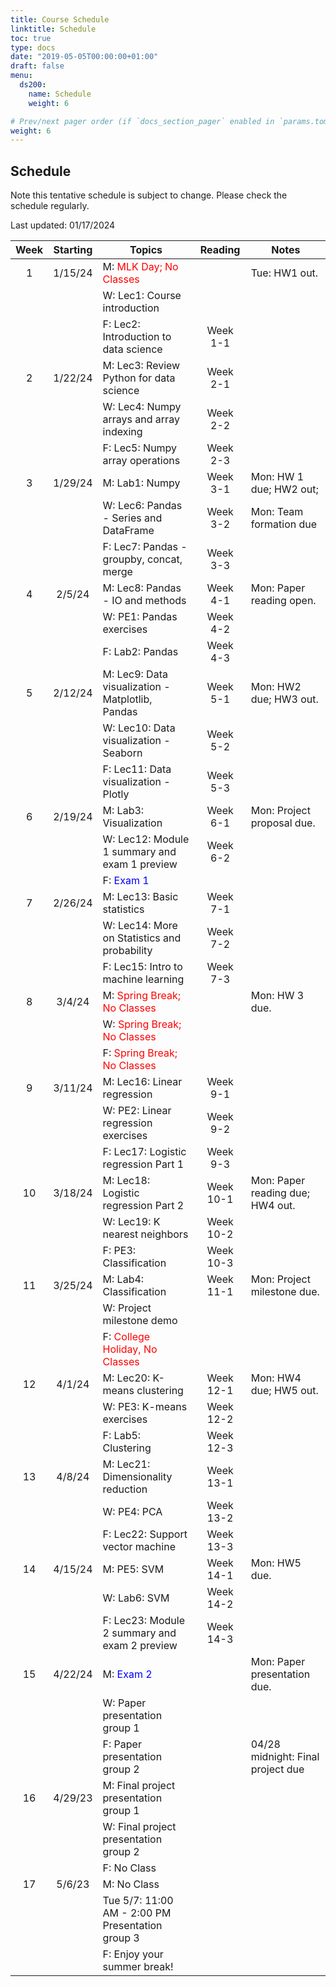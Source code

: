 ```yaml
---
title: Course Schedule
linktitle: Schedule
toc: true
type: docs
date: "2019-05-05T00:00:00+01:00"
draft: false
menu:
  ds200:
    name: Schedule
    weight: 6

# Prev/next pager order (if `docs_section_pager` enabled in `params.toml`)
weight: 6
---
```


## Schedule

Note this tentative schedule is subject to change. Please check the schedule regularly.

Last updated: 01/17/2024

| Week | Starting |                       Topics                       |  Reading  |                     Notes                     |
|:----:|:--------:|----------------------------------------------------|:---------:|-----------------------------------------------|
|   1  |  1/15/24 | M: <span style="color:red">MLK Day; No Classes</span>|         | Tue: HW1 out.                                 |
|      |          | W: Lec1: Course introduction                       |           |                                               |
|      |          | F: Lec2: Introduction to data science              |  Week 1-1 |                                               |
|   2  |  1/22/24 | M: Lec3: Review Python for data   science          |  Week 2-1 |                                               |
|      |          | W: Lec4: Numpy arrays and array indexing           |  Week 2-2 |                                               |
|      |          | F: Lec5: Numpy array operations                    |  Week 2-3 |                                               |
|   3  |  1/29/24 | M: Lab1: Numpy                                     |  Week 3-1 | Mon: HW 1 due; HW2 out;                       |
|      |          | W: Lec6: Pandas - Series and DataFrame             |  Week 3-2 | Mon: Team formation due                       |
|      |          | F: Lec7: Pandas - groupby, concat, merge           |  Week 3-3 |                                               |
|   4  |  2/5/24  | M: Lec8: Pandas - IO and methods                   |  Week 4-1 | Mon: Paper reading open.                      |
|      |          | W: PE1: Pandas exercises                           |  Week 4-2 |                                               |
|      |          | F: Lab2: Pandas                                    |  Week 4-3 |                                               |
|   5  |  2/12/24 | M: Lec9: Data visualization -   Matplotlib, Pandas |  Week 5-1 | Mon: HW2 due; HW3 out.                        |
|      |          | W: Lec10: Data visualization - Seaborn             |  Week 5-2 |                                               |
|      |          | F: Lec11: Data visualization - Plotly              |  Week 5-3 |                                               |
|   6  |  2/19/24 | M: Lab3: Visualization                             |  Week 6-1 | Mon: Project proposal due.                    |
|      |          | W: Lec12: Module 1 summary and exam 1 preview      |  Week 6-2 |                                               |
|      |          | F: <span style="color:blue">Exam 1</span>          |           |                                               |
|   7  |  2/26/24 | M: Lec13: Basic statistics                         |  Week 7-1 |                                               |
|      |          | W: Lec14: More on Statistics and probability       |  Week 7-2 |                                               |
|      |          | F: Lec15: Intro to machine learning                |  Week 7-3 |                                               |
|   8  |  3/4/24  | M: <span style="color:red">Spring Break; No Classes</span>|    | Mon: HW 3 due.                                |
|      |          | W: <span style="color:red">Spring Break; No Classes</span>|    |                                               |
|      |          | F: <span style="color:red">Spring Break; No Classes</span>|    |                                               |
|   9  |  3/11/24 | M: Lec16: Linear regression                        |  Week 9-1 |                                               |
|      |          | W: PE2: Linear regression exercises                |  Week 9-2 |                                               |
|      |          | F: Lec17: Logistic regression Part 1               |  Week 9-3 |                                               |
|  10  |  3/18/24 | M: Lec18: Logistic regression Part 2               | Week 10-1 | Mon: Paper reading due; HW4 out.              |
|      |          | W: Lec19: K nearest neighbors                      | Week 10-2 |                                               |
|      |          | F: PE3: Classification                             | Week 10-3 |                                               |
|  11  |  3/25/24 | M: Lab4: Classification                            | Week 11-1 | Mon: Project milestone due.                   |
|      |          | W: Project milestone demo                          |           |                                               |
|      |          | F: <span style="color:red">College Holiday, No Classes</span>| |                                               |
|  12  |  4/1/24  | M: Lec20: K-means clustering                       | Week 12-1 | Mon: HW4 due; HW5 out.                        |
|      |          | W: PE3: K-means exercises                          | Week 12-2 |                                               |
|      |          | F: Lab5: Clustering                                | Week 12-3 |                                               |
|  13  |  4/8/24  | M: Lec21: Dimensionality reduction                 | Week 13-1 |                                               |
|      |          | W: PE4: PCA                                        | Week 13-2 |                                               |
|      |          | F: Lec22: Support vector machine                   | Week 13-3 |                                               |
|  14  |  4/15/24 | M: PE5: SVM                                        | Week 14-1 | Mon: HW5 due.                                 |
|      |          | W: Lab6: SVM                                       | Week 14-2 |                                               |
|      |          | F: Lec23: Module 2 summary and exam 2 preview      | Week 14-3 |                                               |
|  15  |  4/22/24 | M: <span style="color:blue">Exam 2</span>          |           | Mon: Paper presentation due.                  |
|      |          | W: Paper presentation group 1                      |           |                                               |
|      |          | F: Paper presentation group 2                      |           | 04/28 midnight: Final project due             |
|  16  |  4/29/23 | M: Final project presentation group 1              |           |                                               |
|      |          | W: Final project presentation group 2              |           |                                               |
|      |          | F: No Class                                        |           |                                               |
|  17  |  5/6/23  | M: No Class                                        |           |                                               |
|      |          | Tue 5/7: 11:00 AM - 2:00 PM Presentation group 3   |           |                                               |
|      |          | F: Enjoy your summer break!                        |           |                                               |